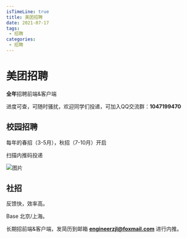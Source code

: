 ```yaml
---
isTimeLine: true
title: 美团招聘
date: 2021-07-17
tags:
 - 招聘
categories:
 - 招聘
---
```


# 美团招聘

**全年**招聘前端&客户端

进度可查，可随时骚扰，欢迎同学们投递，可加入QQ交流群：**1047199470**

## 校园招聘

每年的春招（3-5月），秋招（7-10月）开启

扫描内推码投递

![图片](https://img.cdn.sugarat.top/mdImg/MTYyNjUxNDg4NTA5NA==626514885094)

## 社招 

反馈快，效率高。

Base 北京/上海。

长期招前端&客户端，发简历到邮箱 **engineerzjl@foxmail.com** 进行内推。

<comment/>
<tongji/>